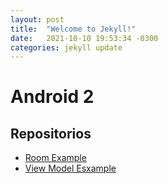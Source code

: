 ```yaml
---
layout: post
title:  "Welcome to Jekyll!"
date:   2021-10-10 19:53:34 -0300
categories: jekyll update
---
```


# Android 2

## Repositorios

- [Room Example](https://github.com/Max-UNLaM/plain-room-example)
- [View Model Esxample](https://github.com/Max-UNLaM/viewmodel-example)
